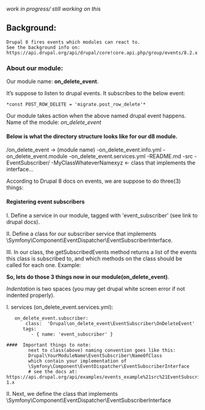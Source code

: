*work in progress/ still working on this*
## Background:
	Drupal 8 fires events which modules can react to.
	See the background info on: 
	https://api.drupal.org/api/drupal/core!core.api.php/group/events/8.2.x

### About our module:
Our module name: **on_delete_event**.

 It’s suppose to listen to drupal events. It subscribes to the below event:

	*const POST_ROW_DELETE = 'migrate.post_row_delete'*
 
Our module takes action when the above named drupal event happens. 
Name of the module:  *on_delete_event*

#### Below is what the directory structure looks like for our d8 module.
/on_delete_event → (module name)
 	-on_delete_event.info.yml
 	-on_delete_event.module
 	-on_delete_event.services.yml
 	-README.md
 	-src
 	  -EventSubscriber/
 	  	-MyClassWhateverNamexyz   ← class that implements the interface...


According to Drupal 8 docs on events, we are suppose to do three(3) things:

#### Registering event subscribers

I. Define a service in our module, tagged with 'event_subscriber' (see link to drupal docs). 

II. Define a class for our subscriber service that implements \Symfony\Component\EventDispatcher\EventSubscriberInterface.

III. In our class, the getSubscribedEvents method returns a list of the events this class is subscribed to, and which methods on the class should be called for 
each one. Example: 

**So, lets do those 3 things now in our module(on_delete_event)**.

*Indentation* is two spaces (you may get drupal white screen error if not indented properly).

I.  services  (on_delete_event.services.yml):

       on_delete_event.subscriber:
           class:  'Drupal\on_delete_event\EventSubscriber\OnDeleteEvent'
          tags:
             - { name: 'event_subscriber' }

    ####  Important things to note: 
            next to class(above) naming convention goes like this:
            Drupal\YourModuleName\EventSubscriber\NameOfClass
            which contain your implementation of 
            \Symfony\Component\EventDispatcher\EventSubscriberInterface
            # see the docs at: https://api.drupal.org/api/examples/events_example%21src%21EventSubscriber%21EventsExampleSubscriber.php/class/EventsExampleSubscriber/8.x-1.x


II. Next, we define the class that implements
	\Symfony\Component\EventDispatcher\EventSubscriberInterface
